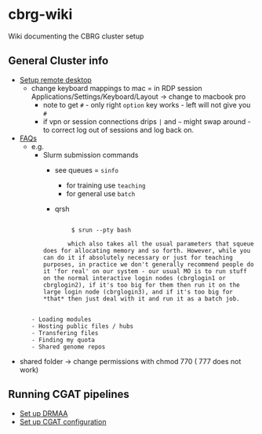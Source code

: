 # cbrg-wiki

Wiki documenting the CBRG cluster setup

## General Cluster info
- [Setup remote desktop](https://www.imm.ox.ac.uk/research/units-and-centres/mrc-wimm-centre-for-computational-biology/ccb-account/Logging_in_via_PC/pc-using-RDP)
  - change keyboard mappings to mac = in RDP session Applications/Settings/Keyboard/Layout -> change to macbook pro 
    - note to get `#` - only right `option` key works - left will not give you `#`
    - if vpn or session connections drips `|` and `~` might swap around - to correct log out of sessions and log back on. 
- [FAQs](https://www.imm.ox.ac.uk/research/units-and-centres/mrc-wimm-centre-for-computational-biology/ccb-account/FAQ)
  - e.g. 
    - Slurm submission commands 
      - see queues = `sinfo`
        - for training use `teaching`
        - for general use `batch` 

      - qrsh 
       ```From Ewan:  you can do:

               $ srun --pty bash

              which also takes all the usual parameters that squeue does for allocating memory and so forth. However, while you can do it if absolutely necessary or just for teaching purposes, in practice we don't generally recommend people do it 'for real' on our system - our usual MO is to run stuff on the normal interactive login nodes (cbrglogin1 or cbrglogin2), if it's too big for them then run it on the large login node (cbrglogin3), and if it's too big for *that* then just deal with it and run it as a batch job.
     ```
     
    - Loading modules 
    - Hosting public files / hubs 
    - Transfering files 
    - Finding my quota
    - Shared genome repos 
- shared folder -> change permissions with chmod 770 ( 777 does not work)

## Running CGAT pipelines

- [Set up DRMAA](./DRMAA.md)
- [Set up CGAT configuration](./cgat-core.md)
